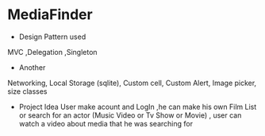 # MediaFinder

- Design Pattern used

MVC ,Delegation ,Singleton

- Another


Networking, Local Storage (sqlite), Custom cell, Custom Alert, Image picker, size classes

- Project Idea
User make acount and LogIn ,he can make his own Film List or search for an actor (Music Video or Tv Show or Movie) , user can watch a video about media that he was searching for


